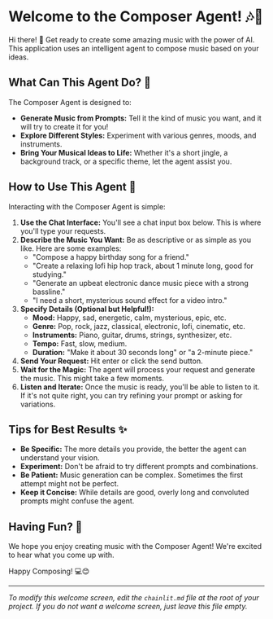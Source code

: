 # Welcome to the Composer Agent! 🎶🤖

Hi there! 👋 Get ready to create some amazing music with the power of AI. This application uses an intelligent agent to compose music based on your ideas.

## What Can This Agent Do? 🎼

The Composer Agent is designed to:

*   **Generate Music from Prompts:** Tell it the kind of music you want, and it will try to create it for you!
*   **Explore Different Styles:** Experiment with various genres, moods, and instruments.
*   **Bring Your Musical Ideas to Life:** Whether it's a short jingle, a background track, or a specific theme, let the agent assist you.

## How to Use This Agent 🎤

Interacting with the Composer Agent is simple:

1.  **Use the Chat Interface:** You'll see a chat input box below. This is where you'll type your requests.
2.  **Describe the Music You Want:** Be as descriptive or as simple as you like. Here are some examples:
    *   "Compose a happy birthday song for a friend."
    *   "Create a relaxing lofi hip hop track, about 1 minute long, good for studying."
    *   "Generate an upbeat electronic dance music piece with a strong bassline."
    *   "I need a short, mysterious sound effect for a video intro."
3.  **Specify Details (Optional but Helpful!):**
    *   **Mood:** Happy, sad, energetic, calm, mysterious, epic, etc.
    *   **Genre:** Pop, rock, jazz, classical, electronic, lofi, cinematic, etc.
    *   **Instruments:** Piano, guitar, drums, strings, synthesizer, etc.
    *   **Tempo:** Fast, slow, medium.
    *   **Duration:** "Make it about 30 seconds long" or "a 2-minute piece."
4.  **Send Your Request:** Hit enter or click the send button.
5.  **Wait for the Magic:** The agent will process your request and generate the music. This might take a few moments.
6.  **Listen and Iterate:** Once the music is ready, you'll be able to listen to it. If it's not quite right, you can try refining your prompt or asking for variations.

## Tips for Best Results ✨

*   **Be Specific:** The more details you provide, the better the agent can understand your vision.
*   **Experiment:** Don't be afraid to try different prompts and combinations.
*   **Be Patient:** Music generation can be complex. Sometimes the first attempt might not be perfect.
*   **Keep it Concise:** While details are good, overly long and convoluted prompts might confuse the agent.

## Having Fun? 🎉

We hope you enjoy creating music with the Composer Agent! We're excited to hear what you come up with.

Happy Composing! 💻😊

---
*To modify this welcome screen, edit the `chainlit.md` file at the root of your project. If you do not want a welcome screen, just leave this file empty.*
